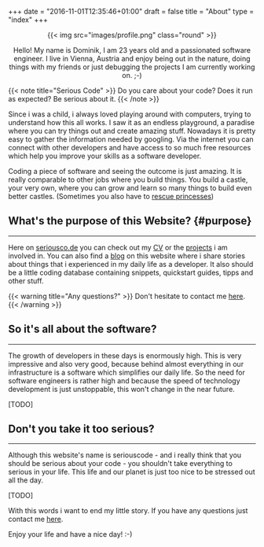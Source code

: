 +++
date = "2016-11-01T12:35:46+01:00"
draft = false
title = "About"
type = "index"
+++

<center>
{{< img src="images/profile.png" class="round" >}}

Hello! My name is Dominik, I am 23 years old and a passionated software engineer. I live in Vienna, Austria and enjoy being out in the nature, doing things with my friends or just debugging the projects I am currently working on. ;-)
</center>

{{< note title="Serious Code" >}}
Do you care about your code? Does it run as expected? Be serious about it.
{{< /note >}}

Since i was a child, i always loved playing around with computers, trying to understand how this all works. I saw it as an endless playground, a paradise where you can try things out and create amazing stuff. Nowadays it is pretty easy to gather the information needed by googling. Via the internet you can connect with other developers and have access to so much free resources which help you improve your skills as a software developer.

Coding a piece of software and seeing the outcome is just amazing. It is really comparable to other jobs where you build things. You build a castle, your very own, where you can grow and learn so many things to build even better castles. (Sometimes you also have to [rescue princesses](https://toggl.com/programming-princess "Git the Princess!"))

## What's the purpose of this Website?  {#purpose}
---

Here on [seriousco.de](#) you can check out my [CV](./timeline) or the [projects](/projects) i am involved in. You can also find a [blog](./blog) on this website where i share stories about things that i experienced in my daily life as a developer. It also should be a little coding database containing snippets, quickstart guides, tipps and other stuff.

{{< warning title="Any questions?" >}}
Don't hesitate to contact me [here](./contact).
{{< /warning >}}

## So it's all about the software?
---

The growth of developers in these days is enormously high. This is very impressive and also very good, because behind almost everything in our infrastructure is a software which simplifies our daily life. So the need for software engineers is rather high and because the speed of technology development is just unstoppable, this won't change in the near future.


[TODO]

## Don't you take it too serious?
---

Although this website's name is seriouscode - and i really think that you should be serious about your code - you shouldn't take everything to serious in your life. This life and our planet is just too nice to be stressed out all the day.

[TODO]

With this words i want to end my little story. If you have any questions just contact me [here](./contact).

Enjoy your life and have a nice day! :-)

